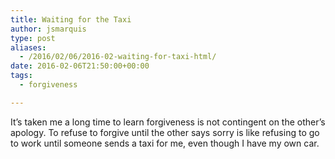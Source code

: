 ```yaml
---
title: Waiting for the Taxi
author: jsmarquis
type: post
aliases:
  - /2016/02/06/2016-02-waiting-for-taxi-html/
date: 2016-02-06T21:50:00+00:00
tags:
  - forgiveness

---
```

It&#8217;s taken me a long time to learn forgiveness is not contingent on the other&#8217;s apology. To refuse to forgive until the other says sorry is like refusing to go to work until someone sends a taxi for me, even though I have my own car.